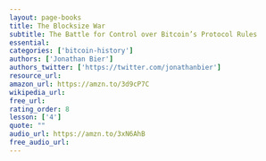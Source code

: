 ```yaml
---
layout: page-books
title: The Blocksize War
subtitle: The Battle for Control over Bitcoin’s Protocol Rules
essential: 
categories: ['bitcoin-history']
authors: ['Jonathan Bier']
authors_twitter: ['https://twitter.com/jonathanbier']
resource_url: 
amazon_url: https://amzn.to/3d9cP7C
wikipedia_url: 
free_url: 
rating_order: 8
lesson: ['4']
quote: ""
audio_url: https://amzn.to/3xN6AhB
free_audio_url: 
---
```

